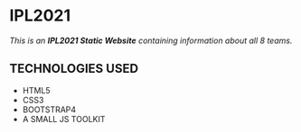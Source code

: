 # IPL2021
*This is an **IPL2021 Static Website** containing information about all 8 teams.*

## TECHNOLOGIES USED
- HTML5
- CSS3
- BOOTSTRAP4
- A SMALL JS TOOLKIT

